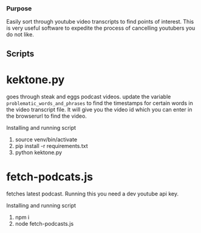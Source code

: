 ### Purpose

Easily sort through youtube video transcripts to find points of interest. This is very useful
software to expedite the process of cancelling youtubers you do not like.

## Scripts

# kektone.py

goes through steak and eggs podcast videos. update the variable `problematic_words_and_phrases`
to find the timestamps for certain words in the video transcript file. It will give you the video
id which you can enter in the browserurl to find the video.

Installing and running script

1. source venv/bin/activate
2. pip install -r requirements.txt
3. python kektone.py

# fetch-podcats.js

fetches latest podcast. Running this you need a dev youtube api key.

Installing and running script

1. npm i
2. node fetch-podcasts.js

